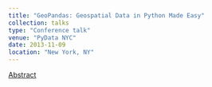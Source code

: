 ```yaml
---
title: "GeoPandas: Geospatial Data in Python Made Easy"
collection: talks
type: "Conference talk"
venue: "PyData NYC"
date: 2013-11-09
location: "New York, NY"
---
```


[Abstract](https://pydata.org/nyc2013/abstracts/#101)


